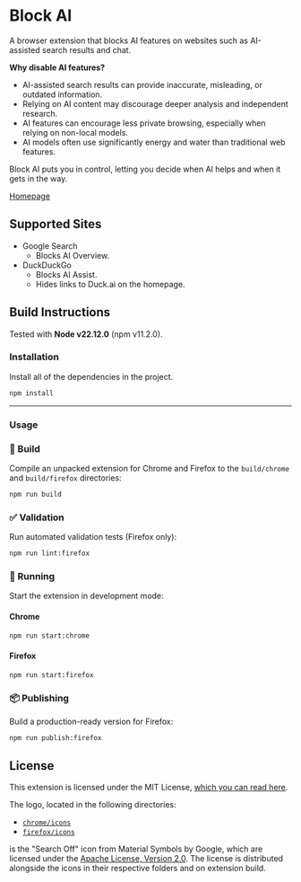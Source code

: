 # Block AI

A browser extension that blocks AI features on websites such as AI-assisted search results and chat.

**Why disable AI features?**

* AI-assisted search results can provide inaccurate, misleading, or outdated information.
* Relying on AI content may discourage deeper analysis and independent research.
* AI features can encourage less private browsing, especially when relying on non-local models.
* AI models often use significantly energy and water than traditional web features.

Block AI puts you in control, letting you decide when AI helps and when it gets in the way.

[Homepage](https://www.jameskerrane.com/block-ai)

## Supported Sites

* Google Search
  * Blocks AI Overview.
* DuckDuckGo
  * Blocks AI Assist.
  * Hides links to Duck.ai on the homepage.

## Build Instructions

Tested with **Node v22.12.0** (npm v11.2.0).

### Installation

Install all of the dependencies in the project.

```sh
npm install
```

---

### Usage

### 🔨 Build

Compile an unpacked extension for Chrome and Firefox to the `build/chrome` and `build/firefox` directories:

```sh
npm run build
```

### ✅ Validation

Run automated validation tests (Firefox only):

```sh
npm run lint:firefox
```

### 🚀 Running

Start the extension in development mode:

#### Chrome

```sh
npm run start:chrome
```

#### Firefox

```sh
npm run start:firefox
```

### 📦 Publishing

Build a production-ready version for Firefox:

```sh
npm run publish:firefox
```

## License

This extension is licensed under the MIT License, [which you can read here](LICENSE).

The logo, located in the following directories:

- [`chrome/icons`](chrome/icons)
- [`firefox/icons`](firefox/icons)

is the "Search Off" icon from Material Symbols by Google, which are licensed under the [Apache License, Version 2.0](https://www.apache.org/licenses/LICENSE-2.0.html). The license is distributed alongside the icons in their respective folders and on extension build.
